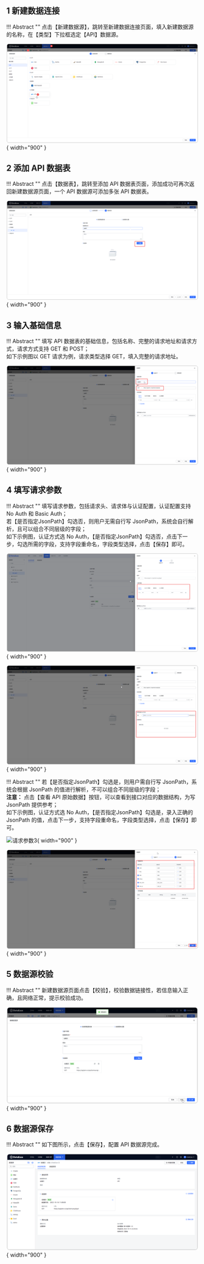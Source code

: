 ## 1 新建数据连接

!!! Abstract ""
    点击【新建数据源】，跳转至新建数据连接页面，填入新建数据源的名称，在【类型】下拉框选定【API】数据源。
 
![新增api数据源](../img/datasource_configuration/选择API.png){ width="900" }

## 2 添加 API 数据表

!!! Abstract ""
    点击【数据表】，跳转至添加 API 数据表页面，添加成功可再次返回新建数据源页面，一个 API 数据源可添加多张 API 数据表。

![数据表](../img/datasource_configuration/API添加数据表.png){ width="900" }

## 3 输入基础信息

!!! Abstract ""
    填写 API 数据表的基础信息，包括名称、完整的请求地址和请求方式，请求方式支持 GET 和 POST；  
    如下示例图以 GET 请求为例，请求类型选择 GET，填入完整的请求地址。

![基础信息](../img/datasource_configuration/API配置信息.png){ width="900" }

## 4 填写请求参数

!!! Abstract ""
    填写请求参数，包括请求头、请求体与认证配置，认证配置支持 No Auth 和 Basic Auth；  
    若【是否指定JsonPath】勾选否，则用户无需自行写 JsonPath，系统会自行解析，且可以组合不同层级的字段；  
    如下示例图，认证方式选 No Auth，【是否指定JsonPath】勾选否，点击下一步，勾选所需的字段，支持字段重命名，字段类型选择，点击【保存】即可。

![请求参数1](../img/datasource_configuration/API设置请求参数.png){ width="900" }

![请求参数2](../img/datasource_configuration/API指定JsonPath.png){ width="900" }

!!! Abstract ""
    若【是否指定JsonPath】勾选是，则用户需自行写 JsonPath，系统会根据 JsonPath 的值进行解析，不可以组合不同层级的字段；  
    **注意：** 点击【查看 API 原始数据】按钮，可以查看到接口对应的数据结构，为写 JsonPath 提供参考；  
    如下示例图，认证方式选 No Auth，【是否指定JsonPath】勾选是，录入正确的 JsonPath 的值，点击下一步，支持字段重命名，字段类型选择，点击【保存】即可。

![请求参数3](../img/datasource_configuration/请求参数3.png){ width="900" }

![请求参数4](../img/datasource_configuration/API数据结构.png){ width="900" }

## 5 数据源校验

!!! Abstract ""
    新建数据源页面点击【校验】，校验数据链接性，若信息输入正确，且网络正常，提示校验成功。

![校验api](../img/datasource_configuration/API校验成功.png){ width="900" }

## 6 数据源保存

!!! Abstract ""
    如下图所示，点击【保存】，配置 API 数据源完成。

![](../img/datasource_configuration/API保存成功.png){ width="900" }